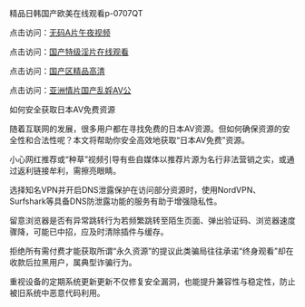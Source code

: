 精品日韩国产欧美在线观看p-0707QT

点击访问：<a href="https://gfd-5xg.pages.dev/">无码A片午夜视频</a>

点击访问：<a href="https://fdhf-454.pages.dev/">国产特级淫片在线观看</a>

点击访问：<a href="https://bered.pages.dev/">国产区精品高清</a>

点击访问：<a href="https://rtj-3zo.pages.dev/">亚洲情片国产乱婬AV公</a>





如何安全获取日本AV免费资源

随着互联网的发展，很多用户都在寻找免费的日本AV资源。但如何确保资源的安全性和合法性呢？本文将帮助你安全高效地获取“日本AV免费”资源。

小心网红推荐或“种草”视频引导有些自媒体以推荐片源为名行非法营销之实，或通过返利链接牟利，需擦亮眼睛。

选择知名VPN并开启DNS泄露保护在访问部分资源时，使用NordVPN、Surfshark等具备DNS防泄露功能的服务有助于增强隐私性。

留意浏览器是否有异常跳转行为若频繁跳转至陌生页面、弹出验证码、浏览器速度骤降，可能已中招，应及时清除插件与缓存。

拒绝所有需付费才能获取所谓“永久资源”的提议此类骗局往往承诺“终身观看”却在收款后拉黑用户，属典型诈骗行为。

重视设备的定期系统更新更新不仅修复安全漏洞，也能提升兼容性与稳定性，防止被旧系统中恶意代码利用。

<span style="display:none;">[Canonical link]( https://github.com/wa070725/841041 ）</span>
